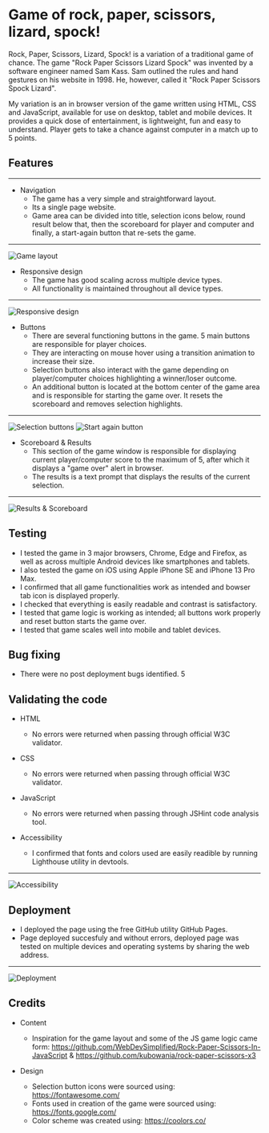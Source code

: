 # Game of rock, paper, scissors, lizard, spock!

Rock, Paper, Scissors, Lizard, Spock! is a variation of a traditional game of chance. The game "Rock Paper Scissors Lizard Spock" was invented by a software engineer named Sam Kass. 
Sam outlined the rules and hand gestures on his website in 1998. He, however, called it "Rock Paper Scissors Spock Lizard". 

My variation is an in browser version of the game written using HTML, CSS and JavaScript, available for use on desktop, tablet and mobile devices. 
It provides a quick dose of entertainment, is lightweight, fun and easy to understand. Player gets to take a chance against computer in a match up to 5 points.


## Features
*** 
- Navigation
    * The game has a very simple and straightforward layout.
    * Its a single page website.
    * Game area can be divided into title, selection icons below, round result below that, then the scoreboard for player and computer and finally, a start-again button that re-sets the game.
***
![Game layout](assets/images/game-layout.png)

- Responsive design
    * The game has good scaling across multiple device types.
    * All functionality is maintained throughout all device types.
***
![Responsive design](assets/images/responsive-design.png) 

- Buttons
    * There are several functioning buttons in the game. 5 main buttons are responsible for player choices.
    * They are interacting on mouse hover using a transition animation to increase their size.
    * Selection buttons also interact with the game depending on player/computer choices highlighting a winner/loser outcome.
    * An additional button is located at the bottom center of the game area and is responsible for starting the game over. It resets the scoreboard and removes selection highlights.
***
![Selection buttons](assets/images/selection-buttons.png)
![Start again button](assets/images/start-again-button.png)

- Scoreboard & Results
    * This section of the game window is responsible for displaying current player/computer score to the maximum of 5, after which it displays a "game over" alert in browser.
    * The results is a text prompt that displays the results of the current selection.
***
![Results & Scoreboard](assets/images/results-scoreboard.png)


## Testing

- I tested the game in 3 major browsers, Chrome, Edge and Firefox, as well as across multiple Android devices like smartphones and tablets.
- I also tested the game on iOS using Apple iPhone SE and iPhone 13 Pro Max.
- I confirmed that all game functionalities work as intended and bowser tab icon is displayed properly.
- I checked that everything is easily readable and contrast is satisfactory.
- I tested that game logic is working as intended; all buttons work properly and reset button starts the game over.
- I tested that game scales well into mobile and tablet devices.


## Bug fixing

- There were no post deployment bugs identified.
5

## Validating the code

- HTML
    * No errors were returned when passing through official W3C validator.

- CSS 
    * No errors were returned when passing through official W3C validator.

- JavaScript 
    * No errors were returned when passing through JSHint code analysis tool.

- Accessibility 
    * I confirmed that fonts and colors used are easily readible by running Lighthouse utility in devtools.
***
![Accessibility](assets/images/lighthouse-test.png)

## Deployment

- I deployed the page using the free GitHub utility GitHub Pages.
- Page deployed succesfuly and without errors, deployed page was tested on multiple devices and operating systems by sharing the web address.
***
![Deployment](assets/images/deployment.png)

## Credits

- Content
    * Inspiration for the game layout and some of the JS game logic came form: https://github.com/WebDevSimplified/Rock-Paper-Scissors-In-JavaScript & https://github.com/kubowania/rock-paper-scissors-x3

- Design 
    * Selection button icons were sourced using: https://fontawesome.com/ 
    * Fonts used in creation of the game were sourced using: https://fonts.google.com/
    * Color scheme was created using: https://coolors.co/